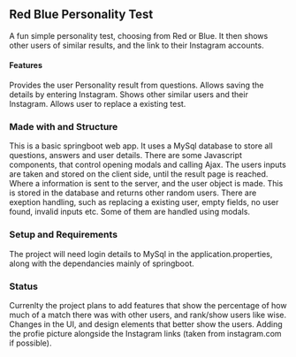 
## Red Blue Personality Test

A fun simple personality test, choosing from Red or Blue. It then shows other users of similar results, and the link to their Instagram accounts. 

#### Features

Provides the user Personality result from questions. 
Allows saving the details by entering Instagram.
Shows other similar users and their Instagram.
Allows user to replace a existing test.

### Made with and Structure

This is a basic springboot web app. It uses a MySql database to store all questions, answers and user details. There are some Javascript components, that control opening modals and calling Ajax. The users inputs are taken and stored on the client side, until the result page is reached. Where a information is sent to the server, and the user object is made. This is stored in the database and returns other random users. There are exeption handling, such as replacing a existing user, empty fields, no user found, invalid inputs etc. Some of them are handled using modals.

### Setup and Requirements 

The project will need login details to MySql in the application.properties, along with the dependancies mainly of springboot. 

### Status

Currenlty the project plans to add features that show the percentage of how much of a match there was with other users, and rank/show users like wise. Changes in the UI, and design elements that better show the users. Adding the profie picture alongside the Instagram links (taken from instagram.com if possible).
